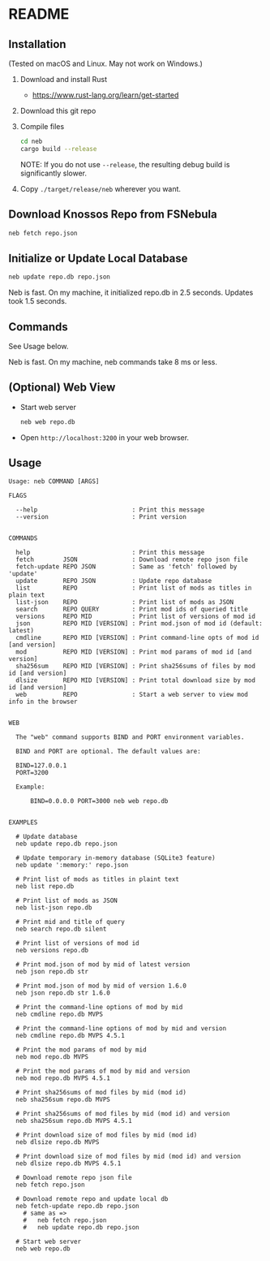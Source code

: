 # README

## Installation

(Tested on macOS and Linux. May not work on Windows.)

1. Download and install Rust
    - <https://www.rust-lang.org/learn/get-started>
2. Download this git repo
3. Compile files
    ```sh
    cd neb
    cargo build --release
    ```

   NOTE: If you do not use `--release`, the resulting debug build is
   significantly slower.
4. Copy `./target/release/neb` wherever you want.


## Download Knossos Repo from FSNebula

```sh
neb fetch repo.json
```


## Initialize or Update Local Database

```sh
neb update repo.db repo.json
```

Neb is fast. On my machine, it initialized repo.db in 2.5
seconds. Updates took 1.5 seconds.


## Commands

See Usage below.

Neb is fast. On my machine, neb commands take 8 ms or less.


## (Optional) Web View

* Start web server
    ```sh
    neb web repo.db
    ```
* Open `http://localhost:3200` in your web browser.


## Usage

```
Usage: neb COMMAND [ARGS]

FLAGS

  --help                          : Print this message
  --version                       : Print version


COMMANDS

  help                            : Print this message
  fetch        JSON               : Download remote repo json file
  fetch-update REPO JSON          : Same as 'fetch' followed by 'update'
  update       REPO JSON          : Update repo database
  list         REPO               : Print list of mods as titles in plain text
  list-json    REPO               : Print list of mods as JSON
  search       REPO QUERY         : Print mod ids of queried title
  versions     REPO MID           : Print list of versions of mod id
  json         REPO MID [VERSION] : Print mod.json of mod id (default: latest)
  cmdline      REPO MID [VERSION] : Print command-line opts of mod id [and version]
  mod          REPO MID [VERSION] : Print mod params of mod id [and version]
  sha256sum    REPO MID [VERSION] : Print sha256sums of files by mod id [and version]
  dlsize       REPO MID [VERSION] : Print total download size by mod id [and version]
  web          REPO               : Start a web server to view mod info in the browser


WEB

  The "web" command supports BIND and PORT environment variables.

  BIND and PORT are optional. The default values are:

  BIND=127.0.0.1
  PORT=3200

  Example:

      BIND=0.0.0.0 PORT=3000 neb web repo.db


EXAMPLES

  # Update database
  neb update repo.db repo.json

  # Update temporary in-memory database (SQLite3 feature)
  neb update ':memory:' repo.json

  # Print list of mods as titles in plaint text
  neb list repo.db

  # Print list of mods as JSON
  neb list-json repo.db

  # Print mid and title of query
  neb search repo.db silent

  # Print list of versions of mod id
  neb versions repo.db

  # Print mod.json of mod by mid of latest version
  neb json repo.db str

  # Print mod.json of mod by mid of version 1.6.0
  neb json repo.db str 1.6.0

  # Print the command-line options of mod by mid
  neb cmdline repo.db MVPS

  # Print the command-line options of mod by mid and version
  neb cmdline repo.db MVPS 4.5.1

  # Print the mod params of mod by mid
  neb mod repo.db MVPS

  # Print the mod params of mod by mid and version
  neb mod repo.db MVPS 4.5.1

  # Print sha256sums of mod files by mid (mod id)
  neb sha256sum repo.db MVPS

  # Print sha256sums of mod files by mid (mod id) and version
  neb sha256sum repo.db MVPS 4.5.1

  # Print download size of mod files by mid (mod id)
  neb dlsize repo.db MVPS

  # Print download size of mod files by mid (mod id) and version
  neb dlsize repo.db MVPS 4.5.1

  # Download remote repo json file
  neb fetch repo.json

  # Download remote repo and update local db
  neb fetch-update repo.db repo.json
    # same as =>
    #   neb fetch repo.json
    #   neb update repo.db repo.json

  # Start web server
  neb web repo.db
```

